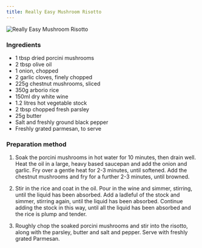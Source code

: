 ```yaml
---
title: Really Easy Mushroom Risotto
---
```


![Really Easy Mushroom Risotto](https://msb.me.uk/resources/really-easy-mushroom-risotto.jpg)

### Ingredients

* 1 tbsp dried porcini mushrooms
* 2 tbsp olive oil
* 1 onion, chopped
* 2 garlic cloves, finely chopped
* 225g chestnut mushrooms, sliced
* 350g arborio rice
* 150ml dry white wine
* 1.2 litres hot vegetable stock
* 2 tbsp chopped fresh parsley
* 25g butter
* Salt and freshly ground black pepper
* Freshly grated parmesan, to serve

### Preparation method

1. Soak the porcini mushrooms in hot water for 10 minutes, then drain well. 
Heat the oil in a large, heavy based saucepan and add the onion and garlic. 
Fry over a gentle heat for 2-3 minutes, until softened. 
Add the chestnut mushrooms and fry for a further 2-3 minutes, until browned.

2. Stir in the rice and coat in the oil. Pour in the wine and simmer, stirring, 
until the liquid has been absorbed. 
Add a ladleful of the stock and simmer, stirring again, until the liquid has been absorbed. 
Continue adding the stock in this way, 
until all the liquid has been absorbed and the rice is plump and tender.

3. Roughly chop the soaked porcini mushrooms and stir into the risotto, 
along with the parsley, butter and salt and pepper. Serve with freshly grated Parmesan.
